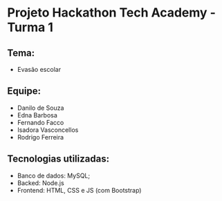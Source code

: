# Projeto Hackathon Tech Academy - Turma 1

## Tema: 
- Evasão escolar

## Equipe: 
- Danilo de Souza
- Edna Barbosa
- Fernando Facco
- Isadora Vasconcellos
- Rodrigo Ferreira

## Tecnologias utilizadas:
- Banco de dados: MySQL;
- Backed: Node.js
- Frontend: HTML, CSS e JS (com Bootstrap)
